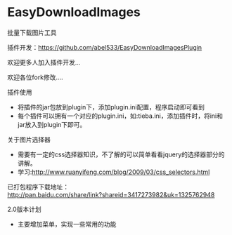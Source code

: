 EasyDownloadImages
==================

批量下载图片工具

插件开发：https://github.com/abel533/EasyDownloadImagesPlugin

欢迎更多人加入插件开发...

欢迎各位fork修改....

插件使用
 * 将插件的jar包放到plugin下，添加plugin.ini配置，程序启动即可看到
 * 每个插件可以拥有一个对应的plugin.ini，如:tieba.ini，添加插件时，将ini和jar放入到plugin下即可。

关于图片选择器
 * 需要有一定的css选择器知识，不了解的可以简单看看jquery的选择器部分的讲解。
 * 学习:http://www.ruanyifeng.com/blog/2009/03/css_selectors.html
 
已打包程序下载地址：    
http://pan.baidu.com/share/link?shareid=3417273982&uk=1325762948

2.0版本计划
 * 主要增加菜单，实现一些常用的功能